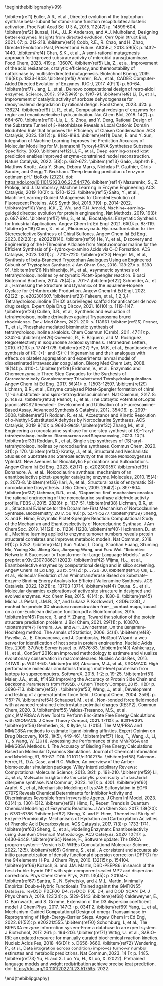 \begin{thebiblipgraphy}{99}

\bibitem{ref1}	Buller, A.R., et al., Directed evolution of the tryptophan synthase beta-subunit for stand-alone function recapitulates allosteric activation. Proc Natl Acad Sci U S A, 2015. 112(47): p. 14599-604.
\bibitem{ref2}	Bunzel, H.A., J.L.R. Anderson, and A.J. Mulholland, Designing better enzymes: Insights from directed evolution. Curr Opin Struct Biol, 2021. 67: p. 212-218.
\bibitem{ref3}	Cobb, R.E., R. Chao, and H. Zhao, Directed Evolution: Past, Present and Future. AIChE J, 2013. 59(5): p. 1432-1440.
\bibitem{ref4}	Chan, S.K., et al., A semi-rational mutagenesis approach for improved substrate activity of microbial transglutaminase. Food Chem, 2023. 419: p. 136070.
\bibitem{ref5}	Liu, Z., et al., Improvement of the acid resistance, catalytic efficiency, and thermostability of nattokinase by multisite-directed mutagenesis. Biotechnol Bioeng, 2019. 116(8): p. 1833-1843.
\bibitem{ref6}	Amrein, B.A., et al., CADEE: Computer-Aided Directed Evolution of Enzymes. IUCrJ, 2017. 4(Pt 1): p. 50-64.
\bibitem{ref7}	Jiang, L., et al., De novo computational design of retro-aldol enzymes. Science, 2008. 319(5868): p. 1387-91.
\bibitem{ref8}	Li, D., et al., Improvement of catalytic activity of sorbose dehydrogenase for deoxynivalenol degradation by rational design. Food Chem, 2023. 423: p. 136274.
\bibitem{ref9}	Li, R., et al., Computational redesign of enzymes for regio- and enantioselective hydroamination. Nat Chem Biol, 2018. 14(7): p. 664-670.
\bibitem{ref10}	Liu, L., S. Zhou, and Y. Deng, Rational Design of the Substrate Tunnel of β-Ketothiolase Reveals a Local Cationic Domain Modulated Rule that Improves the Efficiency of Claisen Condensation. ACS Catalysis, 2023. 13(12): p. 8183-8194.
\bibitem{ref11}	Duan, B. and Y. Sun, Integration of Machine Learning Improves the Prediction Accuracy of Molecular Modelling for M. jannaschii Tyrosyl-tRNA Synthetase Substrate Specificity. 2020.
\bibitem{ref12}	Li, F., et al., Deep learning-based kcat prediction enables improved enzyme-constrained model reconstruction. Nature Catalysis, 2022. 5(8): p. 662-672.
\bibitem{ref13}	Gado, Japheth E., Matthew Knotts, Ada Y. Shaw, Debora Marks, Nicholas P. Gauthier, Chris Sander, and Gregg T. Beckham. "Deep learning prediction of enzyme optimum pH." bioRxiv (2023). doi: https://doi.org/10.1101/2023.06.22.544776.
\bibitem{ref14}	Mazurenko, S., Z. Prokop, and J. Damborsky, Machine Learning in Enzyme Engineering. ACS Catalysis, 2019. 10(2): p. 1210-1223.
\bibitem{ref15}	Saito, Y., et al., Machine-Learning-Guided Mutagenesis for Directed Evolution of Fluorescent Proteins. ACS Synth Biol, 2018. 7(9): p. 2014-2022.
\bibitem{ref16}	Yang, K.K., Z. Wu, and F.H. Arnold, Machine-learning-guided directed evolution for protein engineering. Nat Methods, 2019. 16(8): p. 687-694.
\bibitem{ref17}	Wu, S., et al., Biocatalysis: Enzymatic Synthesis for Industrial Applications. Angew Chem Int Ed Engl, 2021. 60(1): p. 88-119.
\bibitem{ref18}	Chen, X., et al., Photoenzymatic Hydrosulfonylation for the Stereoselective Synthesis of Chiral Sulfones. Angew Chem Int Ed Engl, 2023. 62(23): p. e202218140.
\bibitem{ref19}	He, Y., et al., Discovery and Engineering of the l-Threonine Aldolase from Neptunomonas marine for the Efficient Synthesis of β-Hydroxy-α-amino Acids via C–C Formation. ACS Catalysis, 2023. 13(11): p. 7210-7220.
\bibitem{ref20}	Herger, M., et al., Synthesis of beta-Branched Tryptophan Analogues Using an Engineered Subunit of Tryptophan Synthase. J Am Chem Soc, 2016. 138(27): p. 8388-91.
\bibitem{ref21}	Nishihachijo, M., et al., Asymmetric synthesis of tetrahydroisoquinolines by enzymatic Pictet-Spengler reaction. Biosci Biotechnol Biochem, 2014. 78(4): p. 701-7.
\bibitem{ref22}	Schneider, A., et al., Harnessing the Structure and Dynamics of the Squalene-Hopene Cyclase for (-)-Ambroxide Production. Angew Chem Int Ed Engl, 2023. 62(22): p. e202301607.
\bibitem{ref23}	Faheem, et al., 1,2,3,4-Tetrahydroisoquinoline (THIQ) as privileged scaffold for anticancer de novo drug design. Expert Opin Drug Discov, 2021. 16(10): p. 1119-1147.
\bibitem{ref24}	Cullen, D.R., et al., Synthesis and evaluation of tetrahydroisoquinoline derivatives against Trypanosoma brucei rhodesiense. Eur J Med Chem, 2021. 226: p. 113861.
\bibitem{ref25}	Pesnot, T., et al., Phosphate mediated biomimetic synthesis of tetrahydroisoquinoline alkaloids. Chem Commun (Camb), 2011. 47(11): p. 3242-4.
\bibitem{ref26}	Quevedo, R., E. Baquero, and M. Rodriguez, Regioselectivity in isoquinoline alkaloid synthesis. Tetrahedron Letters, 2010. 51(13): p. 1774-1778.
\bibitem{ref27}	Pyo, M.K., et al., Enantioselective synthesis of (R)-(+)- and (S)-(-)-higenamine and their analogues with effects on platelet aggregation and experimental animal model of disseminated intravascular coagulation. Bioorg Med Chem Lett, 2008. 18(14): p. 4110-4.
\bibitem{ref28}	Erdmann, V., et al., Enzymatic and Chemoenzymatic Three-Step Cascades for the Synthesis of Stereochemically Complementary Trisubstituted Tetrahydroisoquinolines. Angew Chem Int Ed Engl, 2017. 56(41): p. 12503-12507.
\bibitem{ref29}	Lichman, B.R., et al., Enzyme catalysed Pictet-Spengler formation of chiral 1,1'-disubstituted- and spiro-tetrahydroisoquinolines. Nat Commun, 2017. 8: p. 14883.
\bibitem{ref30}	Pesnot, T., et al., The Catalytic Potential ofCoptis japonicaNCS2 Revealed - Development and Utilisation of a Fluorescamine-Based Assay. Advanced Synthesis & Catalysis, 2012. 354(16): p. 2997-3008.
\bibitem{ref31}	Roddan, R., et al., Acceptance and Kinetic Resolution of α-Methyl-Substituted Aldehydes by Norcoclaurine Synthases. ACS Catalysis, 2019. 9(10): p. 9640-9649.
\bibitem{ref32}	Zhang, M., et al., Engineering a norcoclaurine synthase for one-step synthesis of (S)-1-aryl-tetrahydroisoquinolines. Bioresources and Bioprocessing, 2023. 10(1).
\bibitem{ref33}	Roddan, R., et al., Single step syntheses of (1S)-aryl-tetrahydroisoquinolines by norcoclaurine synthases. Commun Chem, 2020. 3(1): p. 170.
\bibitem{ref34}	Kratky, J., et al., Structural and Mechanistic Studies on Substrate and Stereoselectivity of the Indole Monooxygenase VpIndA1: New Avenues for Biocatalytic Epoxidations and Sulfoxidations. Angew Chem Int Ed Engl, 2023. 62(17): p. e202300657.
\bibitem{ref35}	Bonamore, A., et al., Norcoclaurine synthase: mechanism of an enantioselective pictet-spengler catalyzing enzyme. Molecules, 2010. 15(4): p. 2070-8.
\bibitem{ref36}	Ilari, A., et al., Structural basis of enzymatic (S)-norcoclaurine biosynthesis. J Biol Chem, 2009. 284(2): p. 897-904.
\bibitem{ref37}	Lichman, B.R., et al., 'Dopamine-first' mechanism enables the rational engineering of the norcoclaurine synthase aldehyde activity profile. FEBS J, 2015. 282(6): p. 1137-51.
\bibitem{ref38}	Lichman, B.R., et al., Structural Evidence for the Dopamine-First Mechanism of Norcoclaurine Synthase. Biochemistry, 2017. 56(40): p. 5274-5277.
\bibitem{ref39}	Sheng, X. and F. Himo, Enzymatic Pictet-Spengler Reaction: Computational Study of the Mechanism and Enantioselectivity of Norcoclaurine Synthase. J Am Chem Soc, 2019. 141(28): p. 11230-11238.
\bibitem{ref40}	Heckmann, D., et al., Machine learning applied to enzyme turnover numbers reveals protein structural correlates and improves metabolic models. Nat Commun, 2018. 9(1): p. 5252.
\bibitem{ref41}	Sun, Yutao, Li Dong, Shaohan Huang, Shuming Ma, Yuqing Xia, Jilong Xue, Jianyong Wang, and Furu Wei. "Retentive Network: A Successor to Transformer for Large Language Models." arXiv preprint arXiv:2307.08621 (2023).
\bibitem{ref42}	Wijma, H.J., et al., Enantioselective enzymes by computational design and in silico screening. Angew Chem Int Ed Engl, 2015. 54(12): p. 3726-30.
\bibitem{ref43}	Cui, L., et al., Molecular Evolution of an Aminotransferase Based on Substrate–Enzyme Binding Energy Analysis for Efficient Valienamine Synthesis. ACS Catalysis, 2022. 12(21): p. 13703-13714.
\bibitem{ref44}	Osuna, S., et al., Molecular dynamics explorations of active site structure in designed and evolved enzymes. Acc Chem Res, 2015. 48(4): p. 1080-9.
\bibitem{ref45}	Michal J. Pietal1, J.M.B., 3,*, and Lukasz P. Kozlowski1, <GDFuzz3D_ a method for protein 3D structure reconstruction from__contact maps, based on a non-Euclidean distance function.pdf>. Bioinformatics, 2015.
\bibitem{ref46}	Pearce, R. and Y. Zhang, Toward the solution of the protein structure prediction problem. J Biol Chem, 2021. 297(1): p. 100870.
\bibitem{ref47}	Ferreira, J.A. and A.H. Zwinderman, On the Benjamini–Hochberg method. The Annals of Statistics, 2006. 34(4).
\bibitem{ref48}	Pavelka, A., E. Chovancova, and J. Damborsky, HotSpot Wizard: a web server for identification of hot spots in protein engineering. Nucleic Acids Res, 2009. 37(Web Server issue): p. W376-83.
\bibitem{ref49}	Ashkenazy, H., et al., ConSurf 2016: an improved methodology to estimate and visualize evolutionary conservation in macromolecules. Nucleic Acids Res, 2016. 44(W1): p. W344-50.
\bibitem{ref50}	Abraham, M.J., et al., GROMACS: High performance molecular simulations through multi-level parallelism from laptops to supercomputers. SoftwareX, 2015. 1-2: p. 19-25.
\bibitem{ref51}	Maier, J.A., et al., ff14SB: Improving the Accuracy of Protein Side Chain and Backbone Parameters from ff99SB. J Chem Theory Comput, 2015. 11(8): p. 3696-713.
\bibitem{ref52}	<Using LeDock as a docking tool for computational.pdf>.
\bibitem{ref53}	Wang, J., et al., Development and testing of a general amber force field. J Comput Chem, 2004. 25(9): p. 1157-74.
\bibitem{ref54}	Schauperl, M., et al., Non-bonded force field model with advanced restrained electrostatic potential charges (RESP2). Commun Chem, 2020. 3.
\bibitem{ref55}	Valdes-Tresanco, M.S., et al., gmx_MMPBSA: A New Tool to Perform End-State Free Energy Calculations with GROMACS. J Chem Theory Comput, 2021. 17(10): p. 6281-6291.
\bibitem{ref56}	Genheden, S., & Ryde, U. (2015). The MM/PBSA and MM/GBSA methods to estimate ligand-binding affinities. Expert Opinion on Drug Discovery, 10(5), 10(5), 449-461.
\bibitem{ref57}	Hou, T., Wang, J., Li, Y., & Wang, W. (2011). Assessing the Performance of the MM/PBSA and MM/GBSA Methods. 1. The Accuracy of Binding Free Energy Calculations Based on Molecular Dynamics Simulations. Journal of Chemical Information and Modeling, 51, 69–82. DOI: 10.1021/ci100275a.
\bibitem{ref58}	Salomon-Ferrer, R., D.A. Case, and R.C. Walker, An overview of the Amber biomolecular simulation package. Wiley Interdisciplinary Reviews: Computational Molecular Science, 2013. 3(2): p. 198-210.
\bibitem{ref59}	Li, Z., et al., Molecular insights into the catalytic promiscuity of a bacterial diterpene synthase. Nat Commun, 2023. 14(1): p. 4001.
\bibitem{ref60}	Arafet, K., et al., Mechanistic Modeling of Lys745 Sulfonylation in EGFR C797S Reveals Chemical Determinants for Inhibitor Activity and Discriminates Reversible from Irreversible Agents. J Chem Inf Model, 2023. 63(4): p. 1301-1312.
\bibitem{ref61}	Himo, F., Recent Trends in Quantum Chemical Modeling of Enzymatic Reactions. J Am Chem Soc, 2017. 139(20): p. 6780-6786.
\bibitem{ref62}	Sheng, X. and F. Himo, Theoretical Study of Enzyme Promiscuity: Mechanisms of Hydration and Carboxylation Activities of Phenolic Acid Decarboxylase. ACS Catalysis, 2017. 7(3): p. 1733-1741.
\bibitem{ref63}	Sheng, X., et al., Modeling Enzymatic Enantioselectivity using Quantum Chemical Methodology. ACS Catalysis, 2020. 10(11): p. 6430-6449.
\bibitem{ref64}	Neese, F., Software update: The ORCA program system—Version 5.0. WIREs Computational Molecular Science, 2022. 12(5).
\bibitem{ref65}	Grimme, S., et al., A consistent and accurate ab initio parametrization of density functional dispersion correction (DFT-D) for the 94 elements H-Pu. J Chem Phys, 2010. 132(15): p. 154104.
\bibitem{ref66}	Kozuch, S. and J.M. Martin, DSD-PBEP86: in search of the best double-hybrid DFT with spin-component scaled MP2 and dispersion corrections. Phys Chem Chem Phys, 2011. 13(45): p. 20104-7.
\bibitem{ref67}	Santra, G., N. Sylvetsky, and J.M.L. Martin, Minimally Empirical Double-Hybrid Functionals Trained against the GMTKN55 Database: revDSD-PBEP86-D4, revDOD-PBE-D4, and DOD-SCAN-D4. J Phys Chem A, 2019. 123(24): p. 5129-5143.
\bibitem{ref68}	Caldeweyher, E., C. Bannwarth, and S. Grimme, Extension of the D3 dispersion coefficient model. J Chem Phys, 2017. 147(3): p. 034112.
\bibitem{ref69}	Yang, L., et al., Mechanism-Guided Computational Design of omega-Transaminase by Reprograming of High-Energy-Barrier Steps. Angew Chem Int Ed Engl, 2022. 61(52): p. e202212555.
\bibitem{ref70}	Schomburg, I., et al., The BRENDA enzyme information system-From a database to an expert system. J Biotechnol, 2017. 261: p. 194-206.
\bibitem{ref71}	Wittig, U., et al., SABIO-RK: an updated resource for manually curated biochemical reaction kinetics. Nucleic Acids Res, 2018. 46(D1): p. D656-D660.
\bibitem{ref72}	Wendering, P., et al., Data integration across conditions improves turnover number estimates and metabolic predictions. Nat Commun, 2023. 14(1): p. 1485.
\bibitem{ref73}	Yu, H. and X. Luo, Yu, H., & Luo, X. (2022). Pretrained language models and weight redistribution achieve precise kcat prediction. doi: https://doi.org/10.1101/2022.11.23.517595. 2022.

\end{thebiblipgraphy}